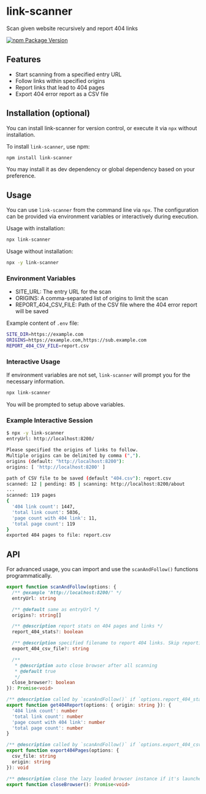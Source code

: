 # link-scanner

Scan given website recursively and report 404 links

[![npm Package Version](https://img.shields.io/npm/v/link-scanner)](https://www.npmjs.com/package/link-scanner)

## Features

- Start scanning from a specified entry URL
- Follow links within specified origins
- Report links that lead to 404 pages
- Export 404 error report as a CSV file

## Installation (optional)

You can install link-scanner for version control, or execute it via `npx` without installation.

To install `link-scanner`, use npm:

```bash
npm install link-scanner
```

You may install it as dev dependency or global dependency based on your preference.

## Usage

You can use `link-scanner` from the command line via `npx`. The configuration can be provided via environment variables or interactively during execution.

Usage with installation:

```bash
npx link-scanner
```

Usage without installation:

```bash
npx -y link-scanner
```

### Environment Variables

- SITE_URL: The entry URL for the scan
- ORIGINS: A comma-separated list of origins to limit the scan
- REPORT_404_CSV_FILE: Path of the CSV file where the 404 error report will be saved

Example content of `.env` file:

```bash
SITE_DIR=https://example.com
ORIGINS=https://example.com,https://sub.example.com
REPORT_404_CSV_FILE=report.csv
```

### Interactive Usage

If environment variables are not set, `link-scanner` will prompt you for the necessary information.

```bash
npx link-scanner
```

You will be prompted to setup above variables.

### Example Interactive Session

```bash
$ npx -y link-scanner
entryUrl: http://localhost:8200/

Please specified the origins of links to follow.
Multiple origins can be delimited by comma (",").
origins (default: "http://localhost:8200"):
origins: [ 'http://localhost:8200' ]

path of CSV file to be saved (default "404.csv"): report.csv
scanned: 12 | pending: 85 | scanning: http://localhost:8200/about
...
scanned: 119 pages
{
  '404 link count': 1447,
  'total link count': 5036,
  'page count with 404 link': 11,
  'total page count': 119
}
exported 404 pages to file: report.csv
```

## API

For advanced usage, you can import and use the `scanAndFollow()` functions programmatically.

```typescript
export function scanAndFollow(options: {
  /** @example 'http://localhost:8200/' */
  entryUrl: string

  /** @default same as entryUrl */
  origins?: string[]

  /** @description report stats on 404 pages and links */
  report_404_stats?: boolean

  /** @description specified filename to report 404 links. Skip reporting if not specified. */
  export_404_csv_file?: string

  /**
   * @description auto close browser after all scanning
   * @default true
   */
  close_browser?: boolean
}): Promise<void>

/** @description called by `scanAndFollow()` if `options.report_404_stats` is true */
export function get404Report(options: { origin: string }): {
  '404 link count': number
  'total link count': number
  'page count with 404 link': number
  'total page count': number
}

/** @description called by `scanAndFollow()` if `options.export_404_csv_file` is specified */
export function export404Pages(options: {
  csv_file: string
  origin: string
}): void

/** @description close the lazy loaded browser instance if it's launched */
export function closeBrowser(): Promise<void>
```
